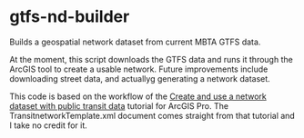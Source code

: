 # gtfs-nd-builder
Builds a geospatial network dataset from current MBTA GTFS data.

At the moment, this script downloads the GTFS data and runs it through the ArcGIS tool to create a usable network. Future improvements include downloading street data, and actuallyg generating a network dataset.

This code is based on the workflow of the [Create and use a network dataset with public transit data](https://pro.arcgis.com/en/pro-app/latest/help/analysis/networks/create-and-use-a-network-dataset-with-public-transit-data.htm) tutorial for ArcGIS Pro. The TransitnetworkTemplate.xml document comes straight from that tutorial and I take no credit for it.